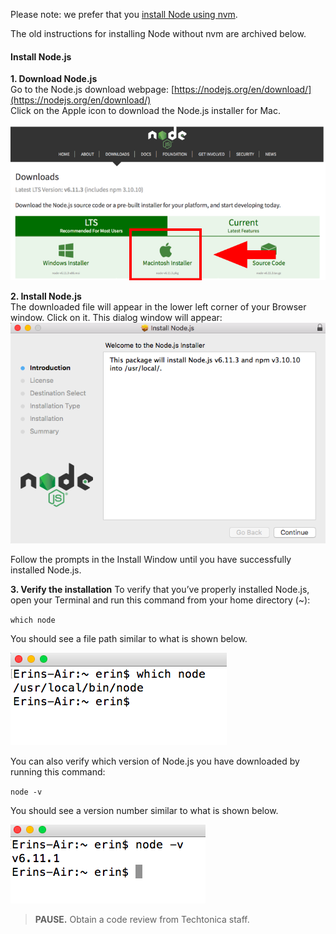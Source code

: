 Please note: we prefer that you [install Node using nvm](https://github.com/creationix/nvm#installation).

The old instructions for installing Node without nvm are archived below.

#### Install Node.js

**1. Download Node.js**  
Go to the Node.js download webpage: [https://nodejs.org/en/download/](https://nodejs.org/en/download/)  
Click on the Apple icon to download the Node.js installer for Mac.

![Download Screen](/node-js/images/download-screen.jpg?raw=true)  

**2. Install Node.js**  
The downloaded file will appear in the lower left corner of your Browser window. Click on it. This dialog window will appear:  
![Install window](/node-js/images/install-window.jpg?raw=true)  

Follow the prompts in the Install Window until you have successfully installed Node.js.

**3. Verify the installation**
To verify that you’ve properly installed Node.js, open your Terminal and run this command from your home directory (~):  

`which node`  

You should see a file path similar to what is shown below.

![Terminal output for "which node" command](/node-js/images/which-node.jpg?raw=true)  

You can also verify which version of Node.js you have downloaded by running this command:  

`node -v`  

You should see a version number similar to what is shown below.

![Terminal output for "node -v" command](/node-js/images/node-v.jpg?raw=true)  

> **PAUSE.** Obtain a code review from Techtonica staff.